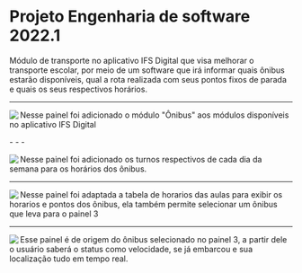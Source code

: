 # Projeto Engenharia de software 2022.1
Módulo de transporte no aplicativo IFS Digital que visa melhorar o transporte escolar, por meio de um software que irá informar quais ônibus estarão disponíveis, qual a rota realizada com seus pontos fixos de parada e quais os seus respectivos horários.
- - -

<div>
  <img src="https://github.com/leodayv/Projeto-Engenharia-de-software-2022.1/blob/main/Pain%C3%A9is/Painel%20-%201.png?raw=true" align="left" />
  <p>Nesse painel foi adicionado o módulo "Ônibus" aos módulos disponíveis no aplicativo IFS Digital</p>
</div>
- - -
<div>
  <img src="https://github.com/leodayv/Projeto-Engenharia-de-software-2022.1/blob/main/Pain%C3%A9is/Painel%20-%202.png?raw=true" align="left" />
  <p>Nesse painel foi adicionado os turnos respectivos de cada dia da semana para os horários dos ônibus.</p>
</div>

- - -
<div>
  <img src="https://github.com/leodayv/Projeto-Engenharia-de-software-2022.1/blob/main/Pain%C3%A9is/Painel%20-%203.png?raw=true" align="left" />
  <p>Nesse painel foi adaptada a tabela de horarios das aulas para exibir os horarios e pontos dos ônibus, ela também permite selecionar um ônibus que leva para o painel 3</p>
</div>

- - - 
<div>
  <img src = "https://github.com/leodayv/Projeto-Engenharia-de-software-2022.1/blob/main/Pain%C3%A9is/Painel%20-%204.png?raw=true" align ="left" />
  <p> Esse painel é de origem do ônibus selecionado no painel 3, a partir dele o usuário saberá o status como velocidade, se já embarcou e sua localização tudo em tempo real.</p>
  </div>

